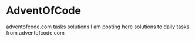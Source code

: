 # AdventOfCode
adventofcode.com tasks solutions
I am posting here solutions to daily tasks from adventofcode.com
